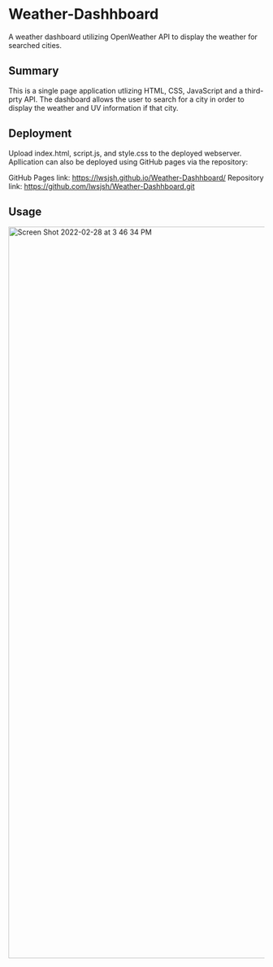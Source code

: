 # Weather-Dashhboard

A weather dashboard utilizing OpenWeather API to display the weather for searched cities.

## Summary

This is a single page application utlizing HTML, CSS, JavaScript and a third-prty API. The dashboard allows the user to search for a city in order to display the weather and UV information if that city.

## Deployment

Upload index.html, script.js, and style.css to the deployed webserver. Apllication can also be deployed using GitHub pages via the repository:

GitHub Pages link: https://lwsjsh.github.io/Weather-Dashhboard/
Repository link: https://github.com/lwsjsh/Weather-Dashhboard.git


## Usage
 <img width="1438" alt="Screen Shot 2022-02-28 at 3 46 34 PM" src="https://user-images.githubusercontent.com/85654024/156065343-a4ee9840-672b-450f-9faf-347d310603e9.png">



